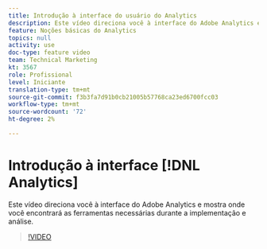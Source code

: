 ```yaml
---
title: Introdução à interface do usuário do Analytics
description: Este vídeo direciona você à interface do Adobe Analytics e mostra onde você encontrará as ferramentas necessárias durante a implementação e análise.
feature: Noções básicas do Analytics
topics: null
activity: use
doc-type: feature video
team: Technical Marketing
kt: 3567
role: Profissional
level: Iniciante
translation-type: tm+mt
source-git-commit: f3b3fa7d91b0cb21005b57768ca23ed6700fcc03
workflow-type: tm+mt
source-wordcount: '72'
ht-degree: 2%

---
```



# Introdução à interface [!DNL Analytics]

Este vídeo direciona você à interface do Adobe Analytics e mostra onde você encontrará as ferramentas necessárias durante a implementação e análise.

>[!VIDEO](https://video.tv.adobe.com/v/28748/?quality=12)
